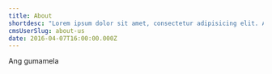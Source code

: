 ```yaml
---
title: About
shortdesc: "Lorem ipsum dolor sit amet, consectetur adipisicing elit. Atque sed, quidem quis praesentium, ut unde."
cmsUserSlug: about-us
date: 2016-04-07T16:00:00.000Z
---
```


Ang gumamela
  
